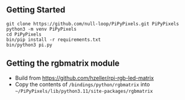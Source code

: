 ## Getting Started

```
git clone https://github.com/null-loop/PiPyPixels.git PiPyPixels
python3 -m venv PiPyPixels
cd PiPyPixels
bin/pip install -r requirements.txt
bin/python3 pi.py
```

## Getting the rgbmatrix module

* Build from https://github.com/hzeller/rpi-rgb-led-matrix
* Copy the contents of `/bindings/python/rgbmatrix` into `~/PiPyPixels/lib/python3.11/site-packages/rgbmatrix`
